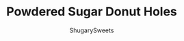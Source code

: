 ---
layout: ../../layouts/MarkdownPostLayout.astro
title: Powdered Sugar Donut Holes
author: ShugarySweets
pubDate: 2019-01-15
description: "Love donuts for breakfast but hate all the work? These Powdered Sugar Donut Holes are baked (not fried) and ready in under 30 minutes."
image_url: https://www.shugarysweets.com/wp-content/uploads/2014/08/powdered-sugar-donut-holes-1.jpg
tags: ["Breakfast and Brunch","American"]
calories: 77
protein: 1
carbohydrates: 10
fats: 4
fiber: 0
ingredients: ["1/3 cup granulated sugar","4 Tablespoons unsalted butter, softened","1 large egg","1/3 cup milk","1 cup all-purpose flour","1 teaspoon baking powder","1/4 teaspoon kosher salt","1/4 teaspoon cinnamon","3 Tablespoons unsalted butter, melted","3/4 cup powdered sugar"]
serves: 24
time: "18 minutes"
prepTime: "5 minutes"
instructions: ["Beat sugar with butter until well blended. Add egg. Add milk, flour, baking powder, salt and cinnamon. Beat until combined (about 1-2 minutes).","Spray mini muffin pan with non-stick baking spray. Drop dough by tablespoon into each muffin cup. Bake in a 350 degree oven for about 13-15 minutes.","Remove and cool in pan about 10 minutes, then cool completely on wire rack.","When cool, dip each donut into the melted butter and roll in powdered sugar. Eat and enjoy!"]
nutrition: ["77 calories","10 grams carbohydrates","17 milligrams cholesterol","4 grams fat","0 grams fiber","1 grams protein","2 grams saturated fat","39 milligrams sodium","6 grams sugar","0 grams trans fat","1 grams unsaturated fat"]
---